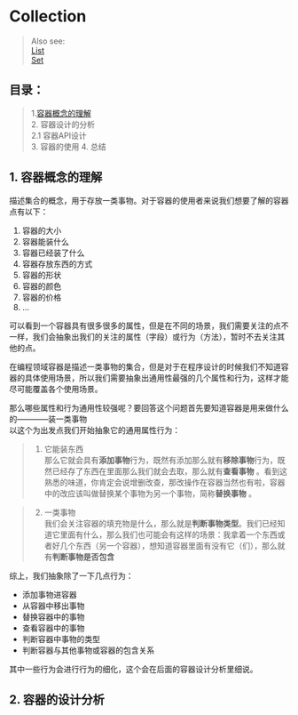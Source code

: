 # Collection
> Also see:  
> <a href="./List.md">List</a>  
> <a href="./Set.md">Set</a>   

## 目录：
> 1.<a href="#1">容器概念的理解</a>  
> 2. 容器设计的分析  
>   2.1 容器API设计  
> 3. 容器的使用
> 4. 总结

## <a name="1">1. 容器概念的理解</a>
描述集合的概念，用于存放一类事物。对于容器的使用者来说我们想要了解的容器点有以下：  
1. 容器的大小
2. 容器能装什么
3. 容器已经装了什么
4. 容器存放东西的方式  
5. 容器的形状  
6. 容器的颜色  
7. 容器的价格  
8. ...

可以看到一个容器具有很多很多的属性，但是在不同的场景，我们需要关注的点不一样，我们会抽象出我们的关注的属性（字段）或行为（方法），暂时不去关注其他的点。  

在编程领域容器是描述一类事物的集合，但是对于在程序设计的时候我们不知道容器的具体使用场景，所以我们需要抽象出通用性最强的几个属性和行为，这样才能尽可能覆盖各个使用场景。  

那么哪些属性和行为通用性较强呢？要回答这个问题首先要知道容器是用来做什么的————装一类事物  
以这个为出发点我们开始抽象它的通用属性行为：  
> 1. 它能装东西  
> 那么它就会具有**添加事物**行为，既然有添加那么就有**移除事物**行为，既然已经存了东西在里面那么我们就会去取，那么就有**查看事物** 。看到这熟悉的味道，你肯定会说增删改查，那改操作在容器当然也有啦，容器中的改应该叫做替换某个事物为另一个事物，简称**替换事物** 。  

> 2. 一类事物  
> 我们会关注容器的填充物是什么，那么就是**判断事物类型**。我们已经知道它里面有什么，那么我们也可能会有这样的场景：我拿着一个东西或者好几个东西（另一个容器），想知道容器里面有没有它（们），那么就有**判断事物是否包含**  

综上，我们抽象除了一下几点行为：  
* 添加事物进容器  
* 从容器中移出事物  
* 替换容器中的事物  
* 查看容器中的事物  
* 判断容器中事物的类型  
* 判断容器与其他事物或容器的包含关系  

其中一些行为会进行行为的细化，这个会在后面的容器设计分析里细说。  

## 2. 容器的设计分析
